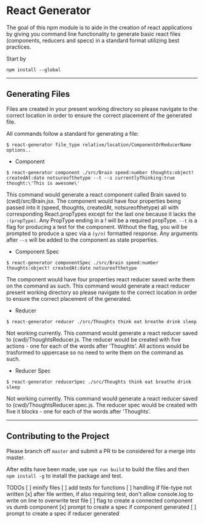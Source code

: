 # React Generator

The goal of this npm module is to aide in the creation of react applications by giving you command line functionality to generate basic react files (components, reducers and specs) in a standard format utilizing best practices.

Start by
```
npm install --global
```

---

## Generating Files

Files are created in your present working directory so please navigate to the correct location in order to ensure the correct placement of the generated file.

All commands follow a standard for generating a file:
```
$ react-generator file_type relative/location/ComponentOrReducerName options..
```

* Component
```
$ react-generator component ./src/Brain speed:number thoughts:object! createdAt:date notsureofthetype --t --s currentlyThinking:true thought:\'This is awesome\'
```

This command would generate a react component called Brain saved to (cwd)/src/Brain.jsx. The component would have four properties being passed into it (speed, thoughts, createdAt, notsureofthetype) all with corresponding React.propTypes except for the last one because it lacks the `:(propType)`. Any PropType ending in a ! will be a required propType. `--t` is a flag for producing a test for the component. Without the flag, you will be prompted to produce a spec via a `(y/n)` formatted response. Any arguments after `--s` will be added to the component as state properties.

* Component Spec
```
$ react-generator componentSpec ./src/Brain speed:number thoughts:object! createdAt:date notsureofthetype
```

The component would have four properties react reducer saved write them on the command as such. This command would generate a react reducer present working directory so please navigate to the correct location in order to ensure the correct placement of the generated.


* Reducer
```
$ react-generator reducer ./src/Thoughts think eat breathe drink sleep
```
Not working currently. This command would generate a react reducer saved to (cwd)/ThoughtsReducer.js. The reducer would be created with five actions - one for each of the words after 'Thoughts'. All actions would be trasformed to uppercase so no need to write them on the command as such.


* Reducer Spec
```
$ react-generator reducerSpec ./src/Thoughts think eat breathe drink sleep
```

Not working currently. This command would generate a react reducer saved to (cwd)/ThoughtsReducer.spec.js. The reducer spec would be created with five it blocks - one for each of the words after 'Thoughts'.

---

## Contributing to the Project

Please branch off `master` and submit a PR to be considered for a merge into master.

After edits have been made, use `npm run build` to build the files and then `npm install -g` to install the package and test.



TODOs
[ ] minify files
[ ] add tests for functions
[ ] handling if file-type not written
[x] after file written, if also requiring test, don't allow console.log to write on line to overwrite test file
[ ] flag to create a connected component vs dumb component
[x] prompt to create a spec if component generated
[ ] prompt to create a spec if reducer generated
